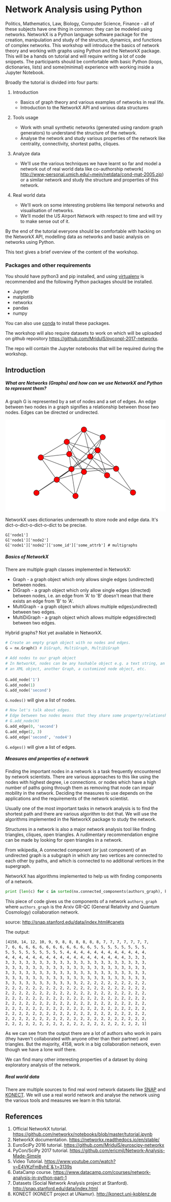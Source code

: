 # Network Analysis using Python

Politics, Mathematics, Law, Biology, Computer Science, Finance - all of these
subjects have one thing in common:
they can be modeled using networks. NetworkX is a Python language software
package for the creation, manipulation and study of the structure, dynamics,
and functions of complex networks.
This workshop will introduce the basics of network theory and working with
graphs using Python and the NetworkX package.
This will be a hands on tutorial and will require writing a lot of code snippets.
The participants should be comfortable with basic Python (loops, dictionaries,
lists) and some(minimal) experience with working inside a Jupyter Notebook.

Broadly the tutorial is divided into four parts:

1. Introduction

    - Basics of graph theory and various examples of networks in real life.
    - Introduction to the NetworkX API and various data structures
2. Tools usage
    - Work with small synthetic networks (generated using random graph
    generators) to understand the structure of the network.
    - Analyse the network and study various properties of the network
    like centrality, connectivity, shortest paths, cliques.
3. Analyze data

    - We'll use the various techniques we have learnt so far and model a network
    out of real world data like co-authorship
    network( http://www-personal.umich.edu/~mejn/netdata/cond-mat-2005.zip)
    or a similar network and study the structure and properties of this network.
4. Real world data

    - We'll work on some interesting problems like temporal networks
    and visualisation of networks.
    - We'll model the US Airport Network with respect to time and will try
    to make sense out of it.


By the end of the tutorial everyone should be comfortable with hacking
on the NetworkX API, modelling data as networks and basic analysis
on networks using Python.

This text gives a brief overview of the content of the workshop.

### Packages and other requirements

You should have python3 and pip installed, and using
[virtualenv](https://virtualenv.pypa.io/en/stable/) is recommended
and the following Python packages should be installed.

- Jupyter
- matplotlib
- networkx
- pandas
- numpy

You can also use [conda](https://conda.io/docs/) to install these packages.

The workshop will also require datasets to work on which will be uploaded
on github repository https://github.com/MridulS/pyconpl-2017-networkx.

The repo will contain the Jupyter notebooks that will be required
during the workshop.

## Introduction

##### What are Networks (Graphs) and how can we use NetworkX and Python to represent them?

A graph G is represented by a set of nodes and a set of edges.
An edge between two nodes in a graph signifies a relationship between those
two nodes. Edges can be directed or undirected.

![Network](network.png)

NetworkX uses dictionaries underneath to store node and edge data.
It's dict-o-dict-o-dict-o-dict to be precise.
```
G['node1']
G['node1']['node2']
G['node1']['node2']['some_id']['some_attrb'] # multigraphs
```

##### Basics of NetworkX

There are multiple graph classes implemented in NetworkX:

- Graph - a graph object which only allows single edges (undirected) between
nodes.
- DiGraph - a graph object which only allow single edges (directed) between
nodes, i.e. an edge from 'A' to 'B' doesn't mean that there exists
an edge from 'B' to 'A'.
- MultiGraph - a graph object which allows multiple edges(undirected)
between two edges.
- MultiDiGraph - a graph object which allows multiple edges(directed)
between two edges.

Hybrid graphs? Not yet available in NetworkX.

``` python
# Create an empty graph object with no nodes and edges.
G = nx.Graph() # DiGraph, MultiGraph, MultiDiGraph
```

``` python
# Add nodes to our graph object
# In NetworkX, nodes can be any hashable object e.g. a text string, an image,
# an XML object, another Graph, a customized node object, etc.

G.add_node('1')
G.add_node(1)
G.add_node('second')
```

`G.nodes()` will give a list of nodes.

``` python
# Now let's talk about edges.
# Edge between two nodes means that they share some property/relationship
# G.add_node(H)
G.add_edge(0, 'second')
G.add_edge(2, 3)
G.add_edge('second', 'node4')
```
`G.edges()` will give a list of edges.

##### Measures and properties of a network

Finding the important nodes in a network is a task frequently encountered
by network scientists.
There are various approaches to this like using the nodes with highest degree,
i.e connections. or nodes which have a high number of paths going through them
as removing that node can impair mobility in the network.
Deciding the measures to use depends on the applications and the requirements
of the network scientist.

Usually one of the most important tasks in network analysis is to find
the shortest path and there are various algorithm to dot that.
We will use the algorithms implemented in the NetworkX package to study
the network.

Structures in a network is also a major network analysis tool like finding
triangles, cliques, open triangles. A rudimentary recommendation engine can be
made by looking for open triangles in a network.

From wikipedia,
A connected component (or just component) of an undirected graph is a subgraph
in which any two vertices are connected to each other by paths, and which
is connected to no additional vertices in the supergraph.

NetworkX has algorithms implemented to help us with finding components
of a network.
``` python
print [len(c) for c in sorted(nx.connected_components(authors_graph), key=len, reverse=True)]
```
This piece of code gives us the components of a network `authors_graph` where
`authors_graph` is the Arxiv GR-QC (General Relativity and Quantum Cosmology)
collaboration network.

source:  http://snap.stanford.edu/data/index.html#canets

The output:
```
[4158, 14, 12, 10, 9, 9, 8, 8, 8, 8, 8, 8, 7, 7, 7, 7, 7, 7, 7,
7, 6, 6, 6, 6, 6, 6, 6, 6, 6, 6, 6, 6, 5, 5, 5, 5, 5, 5, 5, 5,
5, 5, 5, 5, 5, 5, 5, 5, 5, 4, 4, 4, 4, 4, 4, 4, 4, 4, 4, 4, 4,
4, 4, 4, 4, 4, 4, 4, 4, 4, 4, 4, 4, 4, 4, 4, 4, 4, 4, 3, 3, 3,
3, 3, 3, 3, 3, 3, 3, 3, 3, 3, 3, 3, 3, 3, 3, 3, 3, 3, 3, 3, 3,
3, 3, 3, 3, 3, 3, 3, 3, 3, 3, 3, 3, 3, 3, 3, 3, 3, 3, 3, 3, 3,
3, 3, 3, 3, 3, 3, 3, 3, 3, 3, 3, 3, 3, 3, 3, 3, 3, 3, 3, 3, 3,
3, 3, 3, 3, 3, 3, 3, 3, 3, 3, 3, 3, 3, 3, 3, 3, 3, 3, 3, 3, 3,
3, 3, 3, 3, 3, 3, 3, 3, 3, 3, 3, 2, 2, 2, 2, 2, 2, 2, 2, 2, 2,
2, 2, 2, 2, 2, 2, 2, 2, 2, 2, 2, 2, 2, 2, 2, 2, 2, 2, 2, 2, 2,
2, 2, 2, 2, 2, 2, 2, 2, 2, 2, 2, 2, 2, 2, 2, 2, 2, 2, 2, 2, 2,
2, 2, 2, 2, 2, 2, 2, 2, 2, 2, 2, 2, 2, 2, 2, 2, 2, 2, 2, 2, 2,
2, 2, 2, 2, 2, 2, 2, 2, 2, 2, 2, 2, 2, 2, 2, 2, 2, 2, 2, 2, 2,
2, 2, 2, 2, 2, 2, 2, 2, 2, 2, 2, 2, 2, 2, 2, 2, 2, 2, 2, 2, 2,
2, 2, 2, 2, 2, 2, 2, 2, 2, 2, 2, 2, 2, 2, 2, 2, 2, 2, 2, 2, 2,
2, 2, 2, 2, 2, 2, 2, 2, 2, 2, 2, 2, 2, 2, 2, 2, 2, 2, 2, 2, 2,
2, 2, 2, 2, 2, 2, 2, 2, 2, 2, 2, 2, 2, 2, 2, 2, 2, 2, 2, 2, 1]
```

As we can see from the output there are a lot of authors who work in pairs
(they haven't collaborated with anyone other than their partner) and triangles.
But the majority, 4158, work in a big collaboration network, even though
we have a lone wolf there.

We can find many other interesting properties of a dataset by doing
exploratory analysis of the network.

##### Real world data

There are multiple sources to find real word network datasets like
[SNAP](http://snap.stanford.edu/data/index.html) and
[KONECT](http://konect.uni-koblenz.de).
We will use a real world network and analyse the network using the various
tools and measures we learn in this tutorial.

## References

1. Official NetworkX tutorial. https://github.com/networkx/notebooks/blob/master/tutorial.ipynb
2. NetworkX documentation. https://networkx.readthedocs.io/en/stable/
3. EuroSciPy 2016 tutorial. https://github.com/MridulS/euroscipy-networkx
4. PyCon/SciPy 2017 tutorial. https://github.com/ericmjl/Network-Analysis-Made-Simple
5. Video Tutorial. https://www.youtube.com/watch?v=E4VKzFmByhE`&`t=3139s
6. DataCamp course. https://www.datacamp.com/courses/network-analysis-in-python-part-1
7. Datasets (Social Network Analysis project at Stanford). http://snap.stanford.edu/data/index.html
8. KONECT (KONECT project at UNamur). http://konect.uni-koblenz.de
